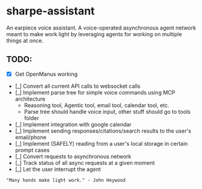 # sharpe-assistant
An earpiece voice assistant. A voice-operated asynchronous agent network meant to make work light by leveraging agents for working on multiple things at once.

## TODO:
- [X] Get OpenManus working 
- [_] Convert all current API calls to websocket calls
- [_] Implement parse tree for simple voice commands using MCP architecture
    - Reasoning tool, Agentic tool, email tool, calendar tool, etc.
    - Parse tree should handle voice input, other stuff should go to tools folder
- [_] Implement integration with google calendar
- [_] Implement sending responses/citations/search results to the user's email/phone 
- [_] Implement (SAFELY) reading from a user's local storage in certain prompt cases
- [_] Convert requests to asynchronous network
- [_] Track status of all async requests at a given moment
- [_] Let the user interrupt the agent


```"Many hands make light work." - John Heywood```